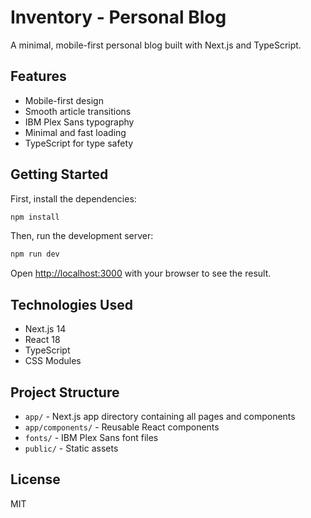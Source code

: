 # Inventory - Personal Blog

A minimal, mobile-first personal blog built with Next.js and TypeScript.

## Features

- Mobile-first design
- Smooth article transitions
- IBM Plex Sans typography
- Minimal and fast loading
- TypeScript for type safety

## Getting Started

First, install the dependencies:

```bash
npm install
```

Then, run the development server:

```bash
npm run dev
```

Open [http://localhost:3000](http://localhost:3000) with your browser to see the result.

## Technologies Used

- Next.js 14
- React 18
- TypeScript
- CSS Modules

## Project Structure

- `app/` - Next.js app directory containing all pages and components
- `app/components/` - Reusable React components
- `fonts/` - IBM Plex Sans font files
- `public/` - Static assets

## License

MIT 